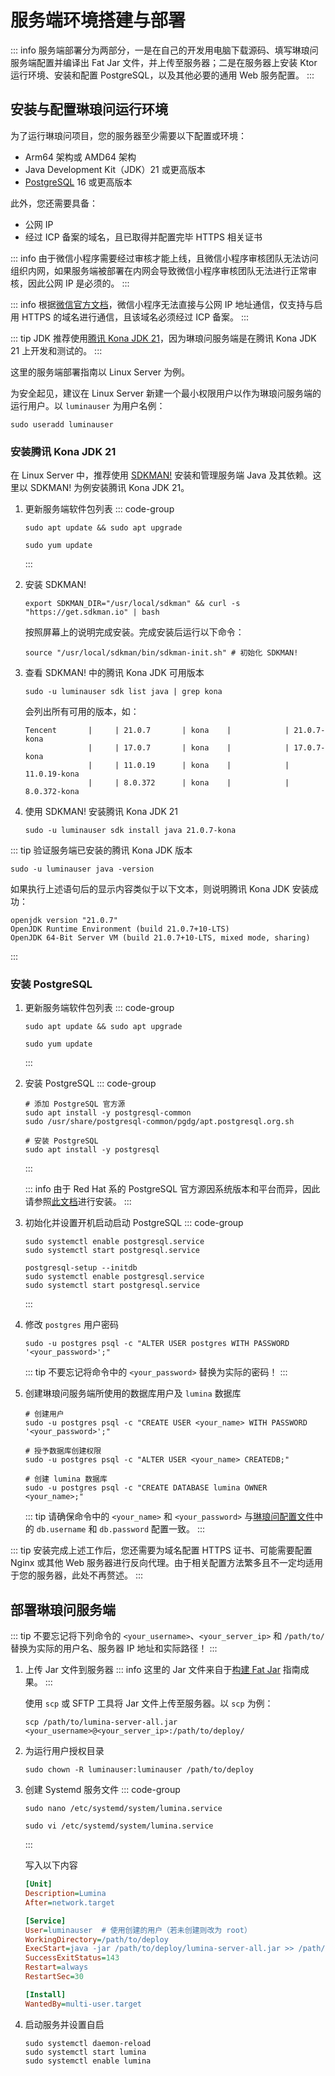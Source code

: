# 服务端环境搭建与部署 <Badge type="tip" text="尚未完成" />

::: info
服务端部署分为两部分，一是在自己的开发用电脑下载源码、填写琳琅问服务端配置并编译出 Fat Jar 文件，并上传至服务器；二是在服务器上安装 Ktor 运行环境、安装和配置 PostgreSQL，以及其他必要的通用 Web 服务配置。
:::

## 安装与配置琳琅问运行环境

为了运行琳琅问项目，您的服务器至少需要以下配置或环境：

- Arm64 架构或 AMD64 架构
- Java Development Kit（JDK）21 或更高版本
- [PostgreSQL](https://www.postgresql.org/) 16 或更高版本

此外，您还需要具备：

- 公网 IP
- 经过 ICP 备案的域名，且已取得并配置完毕 HTTPS 相关证书

::: info
由于微信小程序需要经过审核才能上线，且微信小程序审核团队无法访问组织内网，如果服务端被部署在内网会导致微信小程序审核团队无法进行正常审核，因此公网 IP 是必须的。
:::

::: info
根据[微信官方文档](https://developers.weixin.qq.com/miniprogram/dev/framework/ability/network.html)，微信小程序无法直接与公网 IP 地址通信，仅支持与启用 HTTPS 的域名进行通信，且该域名必须经过 ICP 备案。
:::

::: tip
JDK 推荐使用[腾讯 Kona JDK 21](https://github.com/Tencent/TencentKona-21)，因为琳琅问服务端是在腾讯 Kona JDK 21 上开发和测试的。
:::

这里的服务端部署指南以 Linux Server 为例。

为安全起见，建议在 Linux Server 新建一个最小权限用户以作为琳琅问服务端的运行用户。以 `luminauser` 为用户名例：

```Shell
sudo useradd luminauser
```

### 安装腾讯 Kona JDK 21

在 Linux Server 中，推荐使用 [SDKMAN!](https://sdkman.io/) 安装和管理服务端 Java 及其依赖。这里以 SDKMAN! 为例安装腾讯 Kona JDK 21。

1. 更新服务端软件包列表
    ::: code-group
    ```Shell [Debian 系]
    sudo apt update && sudo apt upgrade
    ```

    ```Shell [Red Hat 系]
    sudo yum update
    ```
    :::
2. 安装 SDKMAN!
    ```Shell
    export SDKMAN_DIR="/usr/local/sdkman" && curl -s "https://get.sdkman.io" | bash
    ```

    按照屏幕上的说明完成安装。完成安装后运行以下命令：
    
    ```Shell
    source "/usr/local/sdkman/bin/sdkman-init.sh" # 初始化 SDKMAN!
    ```
3. 查看 SDKMAN! 中的腾讯 Kona JDK 可用版本
    ```Shell
    sudo -u luminauser sdk list java | grep kona
    ```
   
    会列出所有可用的版本，如：

    ```Text
    Tencent       |     | 21.0.7       | kona    |            | 21.0.7-kona
                  |     | 17.0.7       | kona    |            | 17.0.7-kona
                  |     | 11.0.19      | kona    |            | 11.0.19-kona
                  |     | 8.0.372      | kona    |            | 8.0.372-kona
    ```
4. 使用 SDKMAN! 安装腾讯 Kona JDK 21
    ```Shell
    sudo -u luminauser sdk install java 21.0.7-kona
    ```

::: tip
验证服务端已安装的腾讯 Kona JDK 版本

```Shell
sudo -u luminauser java -version
```

如果执行上述语句后的显示内容类似于以下文本，则说明腾讯 Kona JDK 安装成功：

```Text
openjdk version "21.0.7"
OpenJDK Runtime Environment (build 21.0.7+10-LTS)
OpenJDK 64-Bit Server VM (build 21.0.7+10-LTS, mixed mode, sharing)
```
:::

### 安装 PostgreSQL

1. 更新服务端软件包列表
    ::: code-group
    ```Shell [Debian 系]
    sudo apt update && sudo apt upgrade
    ```

    ```Shell [Red Hat 系]
    sudo yum update
    ```
    :::
2. 安装 PostgreSQL
    ::: code-group
    ```Shell [Debian 系]
    # 添加 PostgreSQL 官方源
    sudo apt install -y postgresql-common
    sudo /usr/share/postgresql-common/pgdg/apt.postgresql.org.sh
    
    # 安装 PostgreSQL
    sudo apt install -y postgresql
    ```
    :::
    
    ::: info
    由于 Red Hat 系的 PostgreSQL 官方源因系统版本和平台而异，因此请参照[此文档](https://www.postgresql.org/download/linux/redhat/)进行安装。
    :::
3. 初始化并设置开机启动启动 PostgreSQL
    ::: code-group
    ```Shell [Debian 系]
    sudo systemctl enable postgresql.service
    sudo systemctl start postgresql.service
    ```

    ```Shell [Red Hat 系]
    postgresql-setup --initdb
    sudo systemctl enable postgresql.service
    sudo systemctl start postgresql.service
    ```
   :::
4. 修改 `postgres` 用户密码
    ```Shell
    sudo -u postgres psql -c "ALTER USER postgres WITH PASSWORD '<your_password>';"
    ```
    
    ::: tip
    不要忘记将命令中的 `<your_password>` 替换为实际的密码！
    :::
5. 创建琳琅问服务端所使用的数据库用户及 `lumina` 数据库
    ```Shell
    # 创建用户
    sudo -u postgres psql -c "CREATE USER <your_name> WITH PASSWORD '<your_password>';"

    # 授予数据库创建权限
    sudo -u postgres psql -c "ALTER USER <your_name> CREATEDB;"
    
    # 创建 lumina 数据库
    sudo -u postgres psql -c "CREATE DATABASE lumina OWNER <your_name>;"
    ```

   ::: tip
   请确保命令中的 `<your_name>` 和 `<your_password>` 与[琳琅问配置文件](./build-fat-jar#下载源码并填写配置)中的 `db.username` 和 `db.password` 配置一致。
   :::

::: tip
安装完成上述工作后，您还需要为域名配置 HTTPS 证书、可能需要配置 Nginx 或其他 Web 服务器进行反向代理。由于相关配置方法繁多且不一定均适用于您的服务器，此处不再赘述。
:::

## 部署琳琅问服务端

::: tip
不要忘记将下列命令的 `<your_username>`、`<your_server_ip>` 和 `/path/to/` 替换为实际的用户名、服务器 IP 地址和实际路径！
:::

1. 上传 Jar 文件到服务器
    ::: info
    这里的 Jar 文件来自于[构建 Fat Jar](./build-fat-jar.md) 指南成果。
    :::
    
    使用 `scp` 或 SFTP 工具将 Jar 文件上传至服务器。以 `scp` 为例：

    ```Shell
    scp /path/to/lumina-server-all.jar <your_username>@<your_server_ip>:/path/to/deploy/
    ```
2. 为运行用户授权目录
    ```Shell
    sudo chown -R luminauser:luminauser /path/to/deploy
    ```
3. 创建 Systemd 服务文件
    ::: code-group
    ```Shell [Debian 系]
    sudo nano /etc/systemd/system/lumina.service
    ```
   
    ```Shell [Red Hat 系]
    sudo vi /etc/systemd/system/lumina.service
    ```
    :::

    写入以下内容

    ```Ini
    [Unit]
    Description=Lumina
    After=network.target

    [Service]
    User=luminauser  # 使用创建的用户（若未创建则改为 root）
    WorkingDirectory=/path/to/deploy
    ExecStart=java -jar /path/to/deploy/lumina-server-all.jar >> /path/to/deploy/lumina.log 2>&1 # 启动服务并重定向日志
    SuccessExitStatus=143
    Restart=always
    RestartSec=30

    [Install]
    WantedBy=multi-user.target
    ```
4. 启动服务并设置自启
    ```Shell
    sudo systemctl daemon-reload
    sudo systemctl start lumina
    sudo systemctl enable lumina
    ```